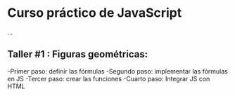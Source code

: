 # Curso práctico de JavaScript

...

## Taller #1 : Figuras geométricas:

-Primer paso: definir las fórmulas
-Segundo paso: implementar las fórmulas en JS
-Tercer paso: crear las funciones
-Cuarto paso: Integrar JS con HTML 
